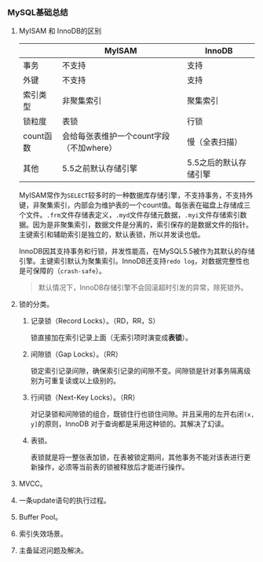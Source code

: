 ### MySQL基础总结

1. MyISAM 和 InnoDB的区别

   |           | MyISAM                                   | InnoDB                |
   | --------- | ---------------------------------------- | --------------------- |
   | 事务      | 不支持                                   | 支持                  |
   | 外键      | 不支持                                   | 支持                  |
   | 索引类型  | 非聚集索引                               | 聚集索引              |
   | 锁粒度    | 表锁                                     | 行锁                  |
   | count函数 | 会给每张表维护一个count字段（不加where） | 慢（全表扫描）        |
   | 其他      | 5.5之前默认存储引擎                      | 5.5之后的默认存储引擎 |

   MyISAM常作为`SELECT`较多时的一种数据库存储引擎，不支持事务，不支持外键，非聚集索引，内部会为维护表的一个count值。每张表在磁盘上存储成三个文件。`.frm`文件存储表定义，`.myd`文件存储元数据，`.myi`文件存储索引数据。因为是非聚集索引，数据文件是分离的，索引保存的是数据文件的指针。主键索引和辅助索引是独立的，默认表锁，所以并发读也低。

   InnoDB因其支持事务和行锁，并发性能高，在MySQL5.5被作为其默认的存储引擎。主键索引默认为聚集索引。InnoDB还支持`redo log`，对数据完整性也是可保障的（`crash-safe`）。

   > 默认情况下，InnoDB存储引擎不会回滚超时引发的异常，除死锁外。

2. 锁的分类。

   1. 记录锁（Record Locks）。（RD，RR，S）

      锁直接加在索引记录上面（无索引项时演变成**表锁**）。

   2. 间隙锁（Gap Locks）。（RR）

      锁定索引记录间隙，确保索引记录的间隙不变。间隙锁是针对事务隔离级别为可重复读或以上级别的。

   3. 行间锁（Next-Key Locks）。（RR）

      对记录锁和间隙锁的组合，既锁住行也锁住间隙。并且采用的左开右闭`(x, y]`的原则，InnoDB 对于查询都是采用这种锁的。其解决了幻读。

   4. 表锁。

      表锁就是将一整张表加锁，在表被锁定期间，其他事务不能对该表进行更新操作，必须等当前表的锁被释放后才能进行操作。

3. MVCC。

4. 一条update语句的执行过程。

5. Buffer Pool。

6. 索引失效场景。

7. 主备延迟问题及解决。

